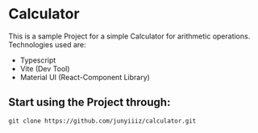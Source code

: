 # Calculator 
This is a sample Project for a simple Calculator for arithmetic operations. 
Technologies used are: 
- Typescript 
- Vite (Dev Tool)
- Material UI (React-Component Library)
## Start using the Project through: 
```
git clone https://github.com/junyiiiz/calculator.git
```